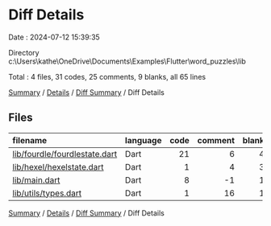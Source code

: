 # Diff Details

Date : 2024-07-12 15:39:35

Directory c:\\Users\\kathe\\OneDrive\\Documents\\Examples\\Flutter\\word_puzzles\\lib

Total : 4 files,  31 codes, 25 comments, 9 blanks, all 65 lines

[Summary](results.md) / [Details](details.md) / [Diff Summary](diff.md) / Diff Details

## Files
| filename | language | code | comment | blank | total |
| :--- | :--- | ---: | ---: | ---: | ---: |
| [lib/fourdle/fourdlestate.dart](/lib/fourdle/fourdlestate.dart) | Dart | 21 | 6 | 4 | 31 |
| [lib/hexel/hexelstate.dart](/lib/hexel/hexelstate.dart) | Dart | 1 | 4 | 3 | 8 |
| [lib/main.dart](/lib/main.dart) | Dart | 8 | -1 | 1 | 8 |
| [lib/utils/types.dart](/lib/utils/types.dart) | Dart | 1 | 16 | 1 | 18 |

[Summary](results.md) / [Details](details.md) / [Diff Summary](diff.md) / Diff Details